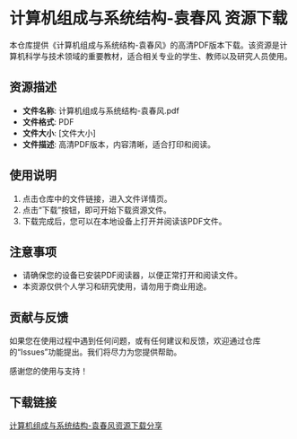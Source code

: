 # 计算机组成与系统结构-袁春风 资源下载

本仓库提供《计算机组成与系统结构-袁春风》的高清PDF版本下载。该资源是计算机科学与技术领域的重要教材，适合相关专业的学生、教师以及研究人员使用。

## 资源描述

- **文件名称**: 计算机组成与系统结构-袁春风.pdf
- **文件格式**: PDF
- **文件大小**: [文件大小]
- **文件描述**: 高清PDF版本，内容清晰，适合打印和阅读。

## 使用说明

1. 点击仓库中的文件链接，进入文件详情页。
2. 点击“下载”按钮，即可开始下载资源文件。
3. 下载完成后，您可以在本地设备上打开并阅读该PDF文件。

## 注意事项

- 请确保您的设备已安装PDF阅读器，以便正常打开和阅读文件。
- 本资源仅供个人学习和研究使用，请勿用于商业用途。

## 贡献与反馈

如果您在使用过程中遇到任何问题，或有任何建议和反馈，欢迎通过仓库的“Issues”功能提出。我们将尽力为您提供帮助。

感谢您的使用与支持！

## 下载链接

[计算机组成与系统结构-袁春风资源下载分享](https://pan.quark.cn/s/9cd4c02b5ebd)